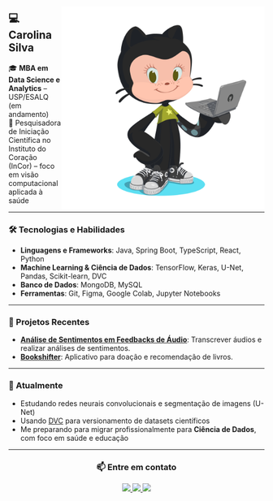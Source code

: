 <img align="right" src="./img/octocat.png" style="width: 400px; margin-top: 20px;">

<!-- [![](https://visitcount.itsvg.in/api?id=Carolina-Silva&icon=0&color=1)](https://visitcount.itsvg.in) -->
<!-- [![Typing SVG](https://readme-typing-svg.herokuapp.com?font=Share+Tech+Mono&color=36d921&width=350&height=50&lines=Hello+World+!;&#128435;)](https://git.io/typing-svg) -->

## 💻 Carolina Silva

🎓 **MBA em Data Science e Analytics** – USP/ESALQ (em andamento)  
🔬 Pesquisadora de Iniciação Científica no Instituto do Coração (InCor) – foco em visão computacional aplicada à saúde  

---

### 🛠 Tecnologias e Habilidades

- **Linguagens e Frameworks**: Java, Spring Boot, TypeScript, React, Python  
- **Machine Learning & Ciência de Dados**: TensorFlow, Keras, U-Net, Pandas, Scikit-learn, DVC  
- **Banco de Dados**: MongoDB, MySQL  
- **Ferramentas**: Git, Figma, Google Colab, Jupyter Notebooks  

---

### 📁 Projetos Recentes

- **[Análise de Sentimentos em Feedbacks de Áudio](https://github.com/Carolina-Silva/sentiment_analysis_PLN)**: Transcrever áudios e realizar análises de sentimentos.  
- **[Bookshifter](https://github.com/Carolina-Silva/bookshifter)**: Aplicativo para doação e recomendação de livros.

---

### 🔄 Atualmente

- Estudando redes neurais convolucionais e segmentação de imagens (U-Net)   
- Usando [DVC](https://dvc.org/) para versionamento de datasets científicos  
- Me preparando para migrar profissionalmente para **Ciência de Dados**, com foco em saúde e educação  

---

<center>

### 📫 **Entre em contato**  
  <a href="https://www.instagram.com/carol._.ns" target="_blank">
    <img src="https://img.shields.io/badge/-Instagram-%23E4405F?style=for-the-badge&logo=instagram&logoColor=black&color=f8efd4">
  </a>
  <a href="mailto:nascimento.carolina202@gmail.com">
    <img src="https://img.shields.io/badge/-Gmail-%23333?style=for-the-badge&logo=gmail&logoColor=black&color=f8efd4">
  </a>
  <a href="https://www.linkedin.com/in/carolina-silva01/" target="_blank">
    <img src="https://img.shields.io/badge/-LinkedIn-%230077B5?style=for-the-badge&logo=linkedin&logoColor=black&color=f8efd4">
  </a>
 
</center>
</div>
